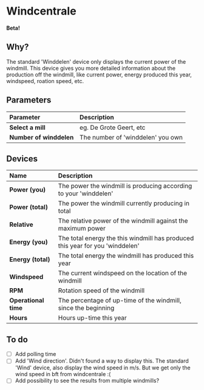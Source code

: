 # Windcentrale
**Beta!**
## Why?
The standard 'Winddelen' device only displays the current power of the windmill. This device gives you more detailed information about the production off the windmill, like current power, energy produced this year, windspeed, roation speed, etc.
## Parameters
| Parameter | Description |
| :--- | :--- |
| **Select a mill** | eg. De Grote Geert, etc |
| **Number of winddelen** | The number of 'winddelen' you own |
## Devices
| Name | Description |
| :--- | :--- |
| **Power (you)** | The power the windmill is producing according to your 'winddelen' |
| **Power (total)** | The power the windmill currently producing in total |
| **Relative** | The relative power of the windmill against the maximum power |
| **Energy (you)** | The total energy the this windmill has produced this year for you 'winddelen' |
| **Energy (total)** | The total energy the windmill has produced this year |
| **Windspeed** | The current windspeed on the location of the windmill |
| **RPM** | Rotation speed of the windmill |
| **Operational time** | The percentage of up-time of the windmill, since the beginning |
| **Hours** | Hours up-time this year |
## To do
- [ ] Add polling time
- [ ] Add 'Wind direction'. Didn't found a way to display this. The standard 'Wind' device, also display the wind speed in m/s. But we get only the wind speed in bft from windcentrale :(
- [ ] Add possibility to see the results from multiple windmills?
